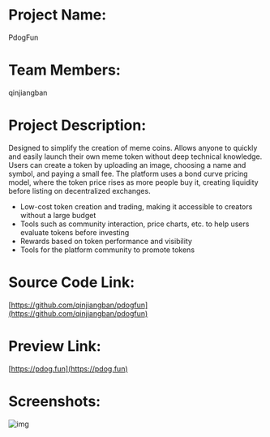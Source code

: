 # Project Name:

PdogFun

# Team Members:

qinjiangban

# Project Description:

Designed to simplify the creation of meme coins. Allows anyone to quickly and easily launch their own meme token without deep technical knowledge. Users can create a token by uploading an image, choosing a name and symbol, and paying a small fee. The platform uses a bond curve pricing model, where the token price rises as more people buy it, creating liquidity before listing on decentralized exchanges.

- Low-cost token creation and trading, making it accessible to creators without a large budget
- Tools such as community interaction, price charts, etc. to help users evaluate tokens before investing
- Rewards based on token performance and visibility
- Tools for the platform community to promote tokens

# Source Code Link:

[https://github.com/qinjiangban/pdogfun](https://github.com/qinjiangban/pdogfun)

# Preview Link:

[https://pdog.fun](https://pdog.fun)

<!-- # Demo Video/Slide Deck Link (Optional):
[Video](https://github.com/qinjiangban/pdogfun) -->

# Screenshots:

![img](https://github.com/qinjiangban/pdogfun/blob/main/public/lens/pdogfun-screenshots.jpeg?raw=true)
